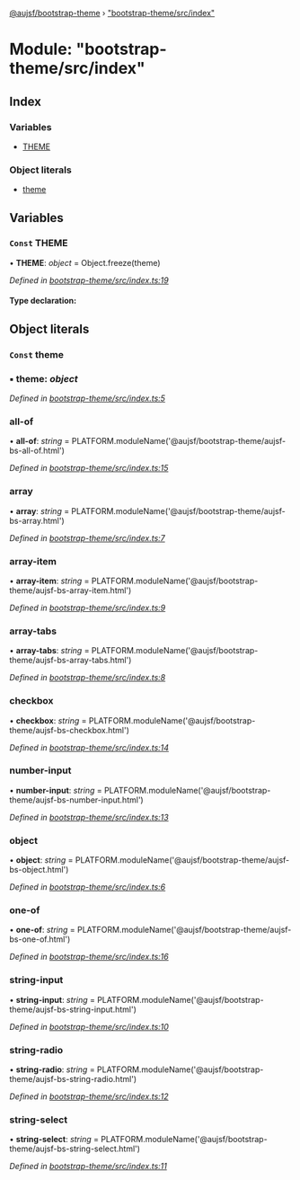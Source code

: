 [@aujsf/bootstrap-theme](../README.md) › ["bootstrap-theme/src/index"](_bootstrap_theme_src_index_.md)

# Module: "bootstrap-theme/src/index"

## Index

### Variables

* [THEME](_bootstrap_theme_src_index_.md#const-theme)

### Object literals

* [theme](_bootstrap_theme_src_index_.md#const-theme)

## Variables

### `Const` THEME

• **THEME**: *object* = Object.freeze(theme)

*Defined in [bootstrap-theme/src/index.ts:19](https://github.com/jbockle/au-jsonschema-form/blob/05b11cf/packages/bootstrap-theme/src/index.ts#L19)*

#### Type declaration:

## Object literals

### `Const` theme

### ▪ **theme**: *object*

*Defined in [bootstrap-theme/src/index.ts:5](https://github.com/jbockle/au-jsonschema-form/blob/05b11cf/packages/bootstrap-theme/src/index.ts#L5)*

###  all-of

• **all-of**: *string* = PLATFORM.moduleName('@aujsf/bootstrap-theme/aujsf-bs-all-of.html')

*Defined in [bootstrap-theme/src/index.ts:15](https://github.com/jbockle/au-jsonschema-form/blob/05b11cf/packages/bootstrap-theme/src/index.ts#L15)*

###  array

• **array**: *string* = PLATFORM.moduleName('@aujsf/bootstrap-theme/aujsf-bs-array.html')

*Defined in [bootstrap-theme/src/index.ts:7](https://github.com/jbockle/au-jsonschema-form/blob/05b11cf/packages/bootstrap-theme/src/index.ts#L7)*

###  array-item

• **array-item**: *string* = PLATFORM.moduleName('@aujsf/bootstrap-theme/aujsf-bs-array-item.html')

*Defined in [bootstrap-theme/src/index.ts:9](https://github.com/jbockle/au-jsonschema-form/blob/05b11cf/packages/bootstrap-theme/src/index.ts#L9)*

###  array-tabs

• **array-tabs**: *string* = PLATFORM.moduleName('@aujsf/bootstrap-theme/aujsf-bs-array-tabs.html')

*Defined in [bootstrap-theme/src/index.ts:8](https://github.com/jbockle/au-jsonschema-form/blob/05b11cf/packages/bootstrap-theme/src/index.ts#L8)*

###  checkbox

• **checkbox**: *string* = PLATFORM.moduleName('@aujsf/bootstrap-theme/aujsf-bs-checkbox.html')

*Defined in [bootstrap-theme/src/index.ts:14](https://github.com/jbockle/au-jsonschema-form/blob/05b11cf/packages/bootstrap-theme/src/index.ts#L14)*

###  number-input

• **number-input**: *string* = PLATFORM.moduleName('@aujsf/bootstrap-theme/aujsf-bs-number-input.html')

*Defined in [bootstrap-theme/src/index.ts:13](https://github.com/jbockle/au-jsonschema-form/blob/05b11cf/packages/bootstrap-theme/src/index.ts#L13)*

###  object

• **object**: *string* = PLATFORM.moduleName('@aujsf/bootstrap-theme/aujsf-bs-object.html')

*Defined in [bootstrap-theme/src/index.ts:6](https://github.com/jbockle/au-jsonschema-form/blob/05b11cf/packages/bootstrap-theme/src/index.ts#L6)*

###  one-of

• **one-of**: *string* = PLATFORM.moduleName('@aujsf/bootstrap-theme/aujsf-bs-one-of.html')

*Defined in [bootstrap-theme/src/index.ts:16](https://github.com/jbockle/au-jsonschema-form/blob/05b11cf/packages/bootstrap-theme/src/index.ts#L16)*

###  string-input

• **string-input**: *string* = PLATFORM.moduleName('@aujsf/bootstrap-theme/aujsf-bs-string-input.html')

*Defined in [bootstrap-theme/src/index.ts:10](https://github.com/jbockle/au-jsonschema-form/blob/05b11cf/packages/bootstrap-theme/src/index.ts#L10)*

###  string-radio

• **string-radio**: *string* = PLATFORM.moduleName('@aujsf/bootstrap-theme/aujsf-bs-string-radio.html')

*Defined in [bootstrap-theme/src/index.ts:12](https://github.com/jbockle/au-jsonschema-form/blob/05b11cf/packages/bootstrap-theme/src/index.ts#L12)*

###  string-select

• **string-select**: *string* = PLATFORM.moduleName('@aujsf/bootstrap-theme/aujsf-bs-string-select.html')

*Defined in [bootstrap-theme/src/index.ts:11](https://github.com/jbockle/au-jsonschema-form/blob/05b11cf/packages/bootstrap-theme/src/index.ts#L11)*
